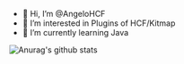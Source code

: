 - 👋 Hi, I’m @AngeloHCF
- 👀 I’m interested in Plugins of HCF/Kitmap
- 🌱 I’m currently learning Java

![Anurag's github stats](https://github-readme-stats.vercel.app/api?username=anuraghazra&show_icons=true&theme=radical)
